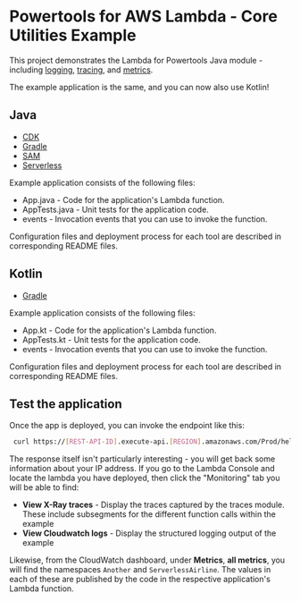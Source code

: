 #  Powertools for AWS Lambda - Core Utilities Example

This project demonstrates the Lambda for Powertools Java module - including
[logging](https://docs.powertools.aws.dev/lambda/java/core/logging/),
[tracing](https://docs.powertools.aws.dev/lambda/java/core/tracing/), and
[metrics](https://docs.powertools.aws.dev/lambda/java/core/metrics/).

The example application is the same, and you can now also use Kotlin!

## Java
* [CDK](java/cdk/)
* [Gradle](java/gradle/)
* [SAM](java/sam/)
* [Serverless](java/serverless/)

Example application consists of the following files:
- App.java - Code for the application's Lambda function.
- AppTests.java - Unit tests for the application code.
- events - Invocation events that you can use to invoke the function.

Configuration files and deployment process for each tool are described in corresponding README files.

## Kotlin
* [Gradle](java/gradle/)

Example application consists of the following files:
- App.kt - Code for the application's Lambda function.
- AppTests.kt - Unit tests for the application code.
- events - Invocation events that you can use to invoke the function.

Configuration files and deployment process for each tool are described in corresponding README files.

## Test the application

Once the app is deployed, you can invoke the endpoint like this:

```bash
 curl https://[REST-API-ID].execute-api.[REGION].amazonaws.com/Prod/hello/
```

The response itself isn't particularly interesting - you will get back some information about your IP address.  If
you go to the Lambda Console and locate the lambda you have deployed, then click the "Monitoring" tab you will
be able to find:

* **View X-Ray traces** -  Display the traces captured by the traces module. These include subsegments for the
  different function calls within the example
* **View Cloudwatch logs** - Display the structured logging output of the example

Likewise, from the CloudWatch dashboard, under **Metrics**, **all metrics**,  you will find the namespaces `Another`
and `ServerlessAirline`. The values in each of these are published by the code in the respective application's Lambda function.
